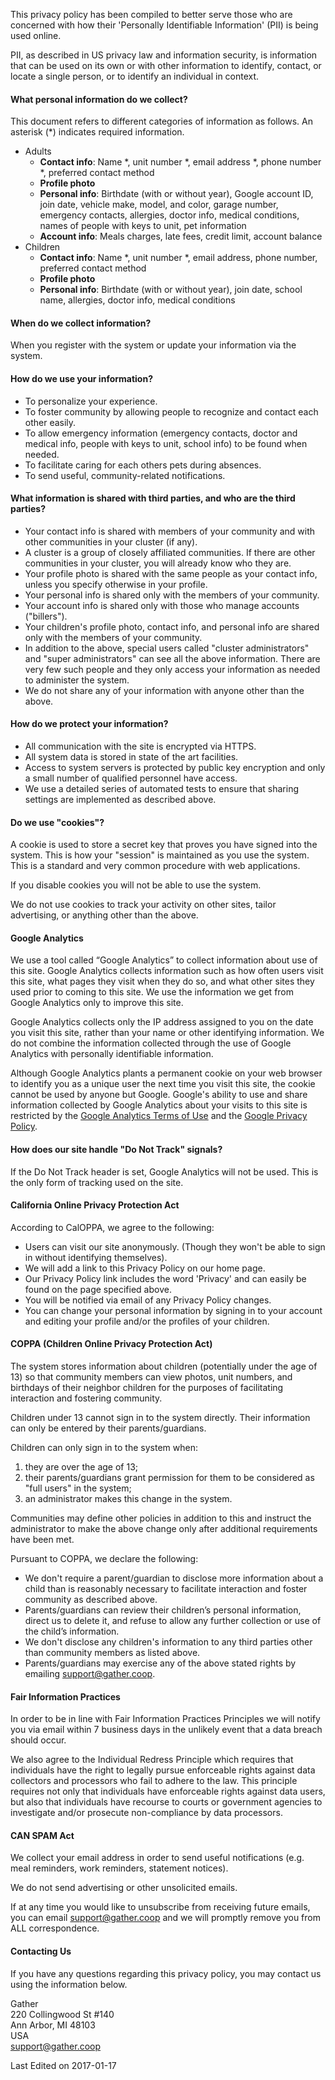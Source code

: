 This privacy policy has been compiled to better serve those who are concerned with how their 'Personally Identifiable Information' (PII) is being used online.

PII, as described in US privacy law and information security, is information that can be used on its own or with other information to identify, contact, or locate a single person, or to identify an individual in context.

#### What personal information do we collect?

This document refers to different categories of information as follows. An asterisk (*) indicates required information.

* Adults
  * **Contact info**: Name \*, unit number \*, email address \*, phone number \*, preferred contact method
  * **Profile photo**
  * **Personal info**: Birthdate (with or without year), Google account ID, join date, vehicle make, model, and color, garage number, emergency contacts, allergies, doctor info, medical conditions, names of people with keys to unit, pet information
  * **Account info**: Meals charges, late fees, credit limit, account balance
* Children
  * **Contact info**: Name \*, unit number \*, email address, phone number, preferred contact method
  * **Profile photo**
  * **Personal info**: Birthdate (with or without year), join date, school name, allergies, doctor info, medical conditions

#### When do we collect information?

When you register with the system or update your information via the system.

#### How do we use your information?

  * To personalize your experience.
  * To foster community by allowing people to recognize and contact each other easily.
  * To allow emergency information (emergency contacts, doctor and medical info, people with keys to unit, school info) to be found when needed.
  * To facilitate caring for each others pets during absences.
  * To send useful, community-related notifications.

#### What information is shared with third parties, and who are the third parties?

  * Your contact info is shared with members of your community and with other communities in your cluster (if any).
  * A cluster is a group of closely affiliated communities. If there are other communities in your cluster, you will already know who they are.
  * Your profile photo is shared with the same people as your contact info, unless you specify otherwise in your profile.
  * Your personal info is shared only with the members of your community.
  * Your account info is shared only with those who manage accounts ("billers").
  * Your children's profile photo, contact info, and personal info are shared only with the members of your community.
  * In addition to the above, special users called "cluster administrators" and "super administrators" can see all the above information. There are very few such people and they only access your information as needed to administer the system.
  * We do not share any of your information with anyone other than the above.

#### How do we protect your information?

  * All communication with the site is encrypted via HTTPS.
  * All system data is stored in state of the art facilities.
  * Access to system servers is protected by public key encryption and only a small number of qualified personnel have access.
  * We use a detailed series of automated tests to ensure that sharing settings are implemented as described above.

#### Do we use "cookies"?

A cookie is used to store a secret key that proves you have signed into the system. This is how your "session" is maintained as you use the system. This is a standard and very common procedure with web applications.

If you disable cookies you will not be able to use the system.

We do not use cookies to track your activity on other sites, tailor advertising, or anything other than the above.

#### Google Analytics

We use a tool called “Google Analytics” to collect information about use of this site. Google Analytics collects information such as how often users visit this site, what pages they visit when they do so, and what other sites they used prior to coming to this site. We use the information we get from Google Analytics only to improve this site.

Google Analytics collects only the IP address assigned to you on the date you visit this site, rather than your name or other identifying information. We do not combine the information collected through the use of Google Analytics with personally identifiable information.

Although Google Analytics plants a permanent cookie on your web browser to identify you as a unique user the next time you visit this site, the cookie cannot be used by anyone but Google. Google's ability to use and share information collected by Google Analytics about your visits to this site is restricted by the [Google Analytics Terms of Use](http://www.google.com/analytics/tos.html) and the [Google Privacy Policy](http://www.google.com/privacypolicy.html).

#### How does our site handle "Do Not Track" signals?

If the Do Not Track header is set, Google Analytics will not be used. This is the only form of tracking used on the site.

#### California Online Privacy Protection Act

According to CalOPPA, we agree to the following:

* Users can visit our site anonymously. (Though they won't be able to sign in without identifying themselves).
* We will add a link to this Privacy Policy on our home page.
* Our Privacy Policy link includes the word 'Privacy' and can easily be found on the page specified above.
* You will be notified via email of any Privacy Policy changes.
* You can change your personal information by signing in to your account and editing your profile and/or the profiles of your children.

#### COPPA (Children Online Privacy Protection Act)

The system stores information about children (potentially under the age of 13) so that community members can view photos, unit numbers, and birthdays of their neighbor children for the purposes of facilitating interaction and fostering community.

Children under 13 cannot sign in to the system directly. Their information can only be entered by their parents/guardians.

Children can only sign in to the system when:

1. they are over the age of 13;
2. their parents/guardians grant permission for them to be considered as "full users" in the system;
3. an administrator makes this change in the system.

Communities may define other policies in addition to this and instruct the administrator to make the above change only after additional requirements have been met.

Pursuant to COPPA, we declare the following:

* We don't require a parent/guardian to disclose more information about a child than is reasonably necessary to facilitate interaction and foster community as described above.
* Parents/guardians can review their children’s personal information, direct us to delete it, and refuse to allow any further collection or use of the child’s information.
* We don't disclose any children's information to any third parties other than community members as listed above.
* Parents/guardians may exercise any of the above stated rights by emailing support@gather.coop.

#### Fair Information Practices

In order to be in line with Fair Information Practices Principles we will notify you via email within 7 business days in the unlikely event that a data breach should occur.

We also agree to the Individual Redress Principle which requires that individuals have the right to legally pursue enforceable rights against data collectors and processors who fail to adhere to the law. This principle requires not only that individuals have enforceable rights against data users, but also that individuals have recourse to courts or government agencies to investigate and/or prosecute non-compliance by data processors.

#### CAN SPAM Act

We collect your email address in order to send useful notifications (e.g. meal reminders, work reminders, statement notices).

We do not send advertising or other unsolicited emails.

If at any time you would like to unsubscribe from receiving future emails, you can email support@gather.coop and we will promptly remove you from ALL correspondence.

#### Contacting Us

If you have any questions regarding this privacy policy, you may contact us using the information below.

Gather<br/>220 Collingwood St #140<br/>Ann Arbor, MI 48103<br/>USA<br/>support@gather.coop

Last Edited on 2017-01-17

